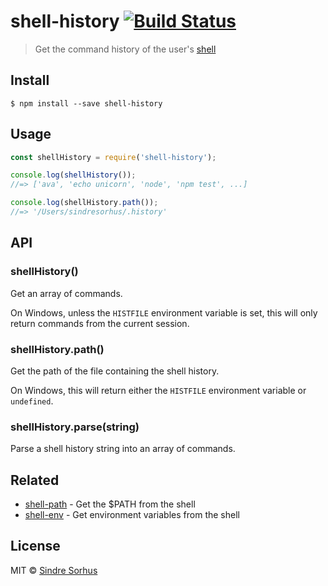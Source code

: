 # shell-history [![Build Status](https://travis-ci.org/sindresorhus/shell-history.svg?branch=master)](https://travis-ci.org/sindresorhus/shell-history)

> Get the command history of the user's [shell](https://en.wikipedia.org/wiki/Shell_(computing))


## Install

```
$ npm install --save shell-history
```


## Usage

```js
const shellHistory = require('shell-history');

console.log(shellHistory());
//=> ['ava', 'echo unicorn', 'node', 'npm test', ...]

console.log(shellHistory.path());
//=> '/Users/sindresorhus/.history'
```

## API

### shellHistory()

Get an array of commands.

On Windows, unless the `HISTFILE` environment variable is set, this will only return commands from the current session.

### shellHistory.path()

Get the path of the file containing the shell history.

On Windows, this will return either the `HISTFILE` environment variable or `undefined`.

### shellHistory.parse(string)

Parse a shell history string into an array of commands.


## Related

- [shell-path](https://github.com/sindresorhus/shell-path) - Get the $PATH from the shell
- [shell-env](https://github.com/sindresorhus/shell-env) - Get environment variables from the shell


## License

MIT © [Sindre Sorhus](https://sindresorhus.com)
